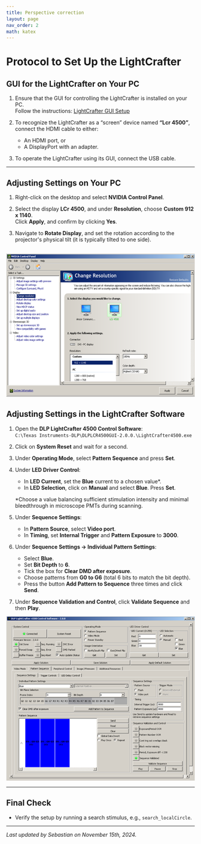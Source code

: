 ```yaml
---
title: Perspective correction
layout: page
nav_order: 2
math: katex
---
```


# Protocol to Set Up the LightCrafter

## GUI for the LightCrafter on Your PC

1. Ensure that the GUI for controlling the LightCrafter is installed on your PC.  
   Follow the instructions: [LightCrafter GUI Setup](https://www.youtube.com/watch?v=a0PYaWOm0t8)

2. To recognize the LightCrafter as a “screen” device named **“Lcr 4500”**, connect the HDMI cable to either:
   - An HDMI port, or
   - A DisplayPort with an adapter.

3. To operate the LightCrafter using its GUI, connect the USB cable.

---

## Adjusting Settings on Your PC

1. Right-click on the desktop and select **NVIDIA Control Panel**.

2. Select the display **LCr 4500**, and under **Resolution**, choose **Custom 912 x 1140**.  
   Click **Apply**, and confirm by clicking **Yes**.

3. Navigate to **Rotate Display**, and set the rotation according to the projector's physical tilt (it is typically tilted to one side).

![Figure 1](assets/NVIDIA_control_panel.png)
---

## Adjusting Settings in the LightCrafter Software

1. Open the **DLP LightCrafter 4500 Control Software**:  
   `C:\Texas Instruments-DLP\DLPLCR4500GUI-2.0.0.\LightCrafter4500.exe`

2. Click on **System Reset** and wait for a second.

3. Under **Operating Mode**, select **Pattern Sequence** and press **Set**.

4. Under **LED Driver Control**:
   - In **LED Current**, set the **Blue** current to a chosen value*.  
   - In **LED Selection**, click on **Manual** and select **Blue**. Press **Set**.

   *Choose a value balancing sufficient stimulation intensity and minimal bleedthrough in microscope PMTs during scanning.

5. Under **Sequence Settings**:
   - In **Pattern Source**, select **Video port**.  
   - In **Timing**, set **Internal Trigger** and **Pattern Exposure** to **3000**.

6. Under **Sequence Settings → Individual Pattern Settings**:
   - Select **Blue**.  
   - Set **Bit Depth** to **6**.  
   - Tick the box for **Clear DMD after exposure**.  
   - Choose patterns from **G0 to G6** (total 6 bits to match the bit depth).  
   - Press the button **Add Pattern to Sequence** three times and click **Send**.

7. Under **Sequence Validation and Control**, click **Validate Sequence** and then **Play**.

![Figure 2](assets/DLP_settings.png)

---


## Final Check

- Verify the setup by running a search stimulus, e.g., `search_localCircle`.

---

_Last updated by Sebastian on November 15th, 2024._
